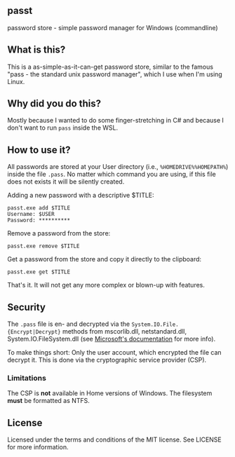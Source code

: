 ## passt
password store - simple password manager for Windows (commandline)

## What is this?
This is a as-simple-as-it-can-get password store, similar to the famous "pass - the standard unix password manager", which I use when I'm 
using Linux.

## Why did you do this?
Mostly because I wanted to do some finger-stretching in C# and because I don't want to run `pass` inside the WSL.

## How to use it?
All passwords are stored at your User directory (i.e., `%HOMEDRIVE%%HOMEPATH%`) inside the file `.pass`.
No matter which command you are using, if this file does not exists it will be silently created.

Adding a new password with a descriptive $TITLE:
```
passt.exe add $TITLE
Username: $USER
Password: **********
```

Remove a password from the store:
```
passt.exe remove $TITLE
```

Get a password from the store and copy it directly to the clipboard:
```
passt.exe get $TITLE
```

That's it. It will not get any more complex or blown-up with features.

## Security
The `.pass` file is en- and decrypted via the `System.IO.File.{Encrypt|Decrypt}` methods from 
mscorlib.dll, netstandard.dll, System.IO.FileSystem.dll (see [Microsoft's documentation](https://docs.microsoft.com/en-us/dotnet/api/system.io.file.encrypt?view=netframework-4.8)
for more info).

To make things short: Only the user account, which encrypted the file can decrypt it. This is done via
the cryptographic service provider (CSP).

### Limitations
The CSP is **not** available in Home versions of Windows. The filesystem **must** be formatted as NTFS.

## License
Licensed under the terms and conditions of the MIT license. See LICENSE for more information.

